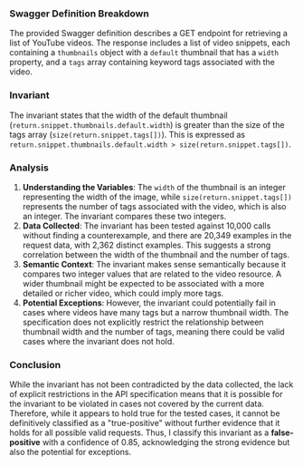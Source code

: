 ### Swagger Definition Breakdown
The provided Swagger definition describes a GET endpoint for retrieving a list of YouTube videos. The response includes a list of video snippets, each containing a `thumbnails` object with a `default` thumbnail that has a `width` property, and a `tags` array containing keyword tags associated with the video.

### Invariant
The invariant states that the width of the default thumbnail (`return.snippet.thumbnails.default.width`) is greater than the size of the tags array (`size(return.snippet.tags[])`). This is expressed as `return.snippet.thumbnails.default.width > size(return.snippet.tags[])`.

### Analysis
1. **Understanding the Variables**: The `width` of the thumbnail is an integer representing the width of the image, while `size(return.snippet.tags[])` represents the number of tags associated with the video, which is also an integer. The invariant compares these two integers.
2. **Data Collected**: The invariant has been tested against 10,000 calls without finding a counterexample, and there are 20,349 examples in the request data, with 2,362 distinct examples. This suggests a strong correlation between the width of the thumbnail and the number of tags.
3. **Semantic Context**: The invariant makes sense semantically because it compares two integer values that are related to the video resource. A wider thumbnail might be expected to be associated with a more detailed or richer video, which could imply more tags.
4. **Potential Exceptions**: However, the invariant could potentially fail in cases where videos have many tags but a narrow thumbnail width. The specification does not explicitly restrict the relationship between thumbnail width and the number of tags, meaning there could be valid cases where the invariant does not hold.

### Conclusion
While the invariant has not been contradicted by the data collected, the lack of explicit restrictions in the API specification means that it is possible for the invariant to be violated in cases not covered by the current data. Therefore, while it appears to hold true for the tested cases, it cannot be definitively classified as a "true-positive" without further evidence that it holds for all possible valid requests. Thus, I classify this invariant as a **false-positive** with a confidence of 0.85, acknowledging the strong evidence but also the potential for exceptions.
